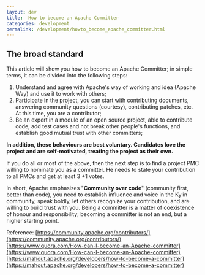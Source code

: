 ```yaml
---
layout: dev
title:  How to become an Apache Committer
categories: development
permalink: /development/howto_become_apache_committer.html
---
```


## The broad standard
This article will show you how to become an Apache Committer; in simple terms, it can be divided into the following steps:

1. Understand and agree with Apache's way of working and idea (Apache Way) and use it to work with others;
2. Participate in the project, you can start with contributing documents, answering community questions (courtesy), contributing patches, etc. At this time, you are a contributor;
3. Be an expert in a module of an open source project, able to contribute code, add test cases and not break other people's functions, and establish good mutual trust with other committers;

**In addition, these behaviours are best voluntary. Candidates love the project and are self-motivated, treating the project as their own.**

If you do all or most of the above, then the next step is to find a project PMC willing to nominate you as a committer. He needs to state your contribution to all PMCs and get at least 3 +1 votes.

In short, Apache emphasizes "**Community over code**" (community first, better than code), you need to establish influence and voice in the Kylin community, speak boldly, let others recognize your contribution, and are willing to build trust with you. Being a committer is a matter of coexistence of honour and responsibility; becoming a committer is not an end, but a higher starting point.

Reference:
[https://community.apache.org/contributors/](https://community.apache.org/contributors/)
[https://www.quora.com/How-can-I-become-an-Apache-committer](https://www.quora.com/How-can-I-become-an-Apache-committer)
[https://mahout.apache.org/developers/how-to-become-a-committer](https://mahout.apache.org/developers/how-to-become-a-committer)
